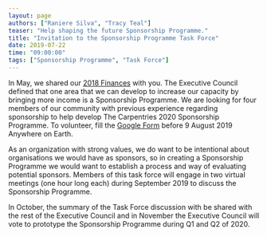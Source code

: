 ```yaml
---
layout: page
authors: ["Raniere Silva", "Tracy Teal"]
teaser: "Help shaping the future Sponsorship Programme."
title: "Invitation to the Sponsorship Programme Task Force"
date: 2019-07-22
time: "09:00:00"
tags: ["Sponsorship Programme", "Task Force"]
---
```


In May, we shared our [2018 Finances](https://carpentries.org/blog/2019/05/carpentries-financial-updates/) with you.
The Executive Council defined that one area that we can develop to increase our capacity by bringing more income is a Sponsorship Programme.
We are looking for four members of our community with previous experience regarding sponsorship to help develop The Carpentries 2020 Sponsorship Programme.
To volunteer,
fill the [Google Form](https://forms.gle/PscHdA1nyvKh33od6) before 9 August 2019 Anywhere on Earth.

As an organization with strong values,
we do want to be intentional about organisations we would have as sponsors,
so in creating a Sponsorship Programme we would want to establish a process and way of evaluating potential sponsors.
Members of this task force will engage in two virtual meetings (one hour long each) during September 2019 to discuss the Sponsorship Programme.

In October,
the summary of the Task Force discussion with be shared with the rest of the Executive Council
and in November the Executive Council will vote to prototype the Sponsorship Programme during Q1 and Q2 of 2020.
